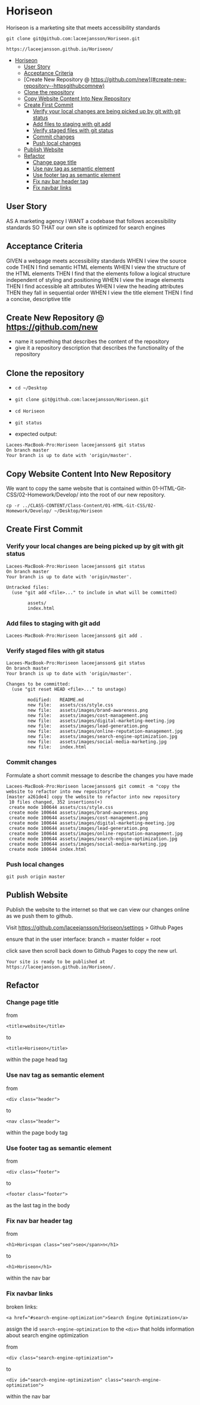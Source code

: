 # Horiseon

Horiseon is a marketing site that meets accessibility standards

    git clone git@github.com:laceejansson/Horiseon.git

    https://laceejansson.github.io/Horiseon/

- [Horiseon](#horiseon)
  - [User Story](#user-story)
  - [Acceptance Criteria](#acceptance-criteria)
  - [Create New Repository @ https://github.com/new](#create-new-repository--httpsgithubcomnew)
  - [Clone the repository](#clone-the-repository)
  - [Copy Website Content Into New Repository](#copy-website-content-into-new-repository)
  - [Create First Commit](#create-first-commit)
    - [Verify your local changes are being picked up by git with git status](#verify-your-local-changes-are-being-picked-up-by-git-with-git-status)
    - [Add files to staging with git add](#add-files-to-staging-with-git-add)
    - [Verify staged files with git status](#verify-staged-files-with-git-status)
    - [Commit changes](#commit-changes)
    - [Push local changes](#push-local-changes)
  - [Publish Website](#publish-website)
  - [Refactor](#refactor)
    - [Change page title](#change-page-title)
    - [Use nav tag as semantic element](#use-nav-tag-as-semantic-element)
    - [Use footer tag as semantic element](#use-footer-tag-as-semantic-element)
    - [Fix nav bar header tag](#fix-nav-bar-header-tag)
    - [Fix navbar links](#fix-navbar-links)


## User Story

AS A marketing agency
I WANT a codebase that follows accessibility standards
SO THAT our own site is optimized for search engines

## Acceptance Criteria

GIVEN a webpage meets accessibility standards
WHEN I view the source code
THEN I find semantic HTML elements
WHEN I view the structure of the HTML elements
THEN I find that the elements follow a logical structure independent of styling and positioning
WHEN I view the image elements
THEN I find accessible alt attributes
WHEN I view the heading attributes
THEN they fall in sequential order
WHEN I view the title element
THEN I find a concise, descriptive title

## Create New Repository @ https://github.com/new

- name it something that describes the content of the repository
- give it a repository description that describes the functionality of the repository

## Clone the repository
- `cd ~/Desktop`
- `git clone git@github.com:laceejansson/Horiseon.git`
- `cd Horiseon`
- `git status`

- expected output: 

```
Lacees-MacBook-Pro:Horiseon laceejansson$ git status
On branch master
Your branch is up to date with 'origin/master'.
```


## Copy Website Content Into New Repository

We want to copy the same website that is contained within 01-HTML-Git-CSS/02-Homework/Develop/ into the root of our new repository.

    cp -r ../CLASS-CONTENT/Class-Content/01-HTML-Git-CSS/02-Homework/Develop/ ~/Desktop/Horiseon


## Create First Commit

### Verify your local changes are being picked up by git with git status

```
Lacees-MacBook-Pro:Horiseon laceejansson$ git status
On branch master
Your branch is up to date with 'origin/master'.

Untracked files:
  (use "git add <file>..." to include in what will be committed)

        assets/
        index.html
```

### Add files to staging with git add

    Lacees-MacBook-Pro:Horiseon laceejansson$ git add .

### Verify staged files with git status

```
Lacees-MacBook-Pro:Horiseon laceejansson$ git status
On branch master
Your branch is up to date with 'origin/master'.

Changes to be committed:
  (use "git reset HEAD <file>..." to unstage)

        modified:   README.md
        new file:   assets/css/style.css
        new file:   assets/images/brand-awareness.png
        new file:   assets/images/cost-management.png
        new file:   assets/images/digital-marketing-meeting.jpg
        new file:   assets/images/lead-generation.png
        new file:   assets/images/online-reputation-management.jpg
        new file:   assets/images/search-engine-optimization.jpg
        new file:   assets/images/social-media-marketing.jpg
        new file:   index.html

```

### Commit changes

Formulate a short commit message to describe the changes you have made

```
Lacees-MacBook-Pro:Horiseon laceejansson$ git commit -m "copy the website to refactor into new repository"
[master a261de4] copy the website to refactor into new repository
 10 files changed, 352 insertions(+)
 create mode 100644 assets/css/style.css
 create mode 100644 assets/images/brand-awareness.png
 create mode 100644 assets/images/cost-management.png
 create mode 100644 assets/images/digital-marketing-meeting.jpg
 create mode 100644 assets/images/lead-generation.png
 create mode 100644 assets/images/online-reputation-management.jpg
 create mode 100644 assets/images/search-engine-optimization.jpg
 create mode 100644 assets/images/social-media-marketing.jpg
 create mode 100644 index.html

```

### Push local changes

    git push origin master


## Publish Website

Publish the website to the internet so that we can view our changes online as we push them to github.

Visit https://github.com/laceejansson/Horiseon/settings > Github Pages 

ensure that in the user interface:
branch = master
folder = root

click save then scroll back down to Github Pages to copy the new url.

    Your site is ready to be published at https://laceejansson.github.io/Horiseon/.

## Refactor

### Change page title

from

    <title>website</title>

to

    <title>Horiseon</title>

within the page head tag


### Use nav tag as semantic element

from

    <div class="header">

to

    <nav class="header">

within the page body tag


### Use footer tag as semantic element

from

    <div class="footer">

to

    <footer class="footer">

as the last tag in the body

### Fix nav bar header tag

from

    <h1>Hori<span class="seo">seo</span>n</h1>

to

    <h1>Horiseon</h1>

within the nav bar

### Fix navbar links

broken links:

    <a href="#search-engine-optimization">Search Engine Optimization</a>

assign the id `search-engine-optimization` to the `<div>` that holds information about search engine optimization

from

    <div class="search-engine-optimization">

to

    <div id="search-engine-optimization" class="search-engine-optimization">

within the nav bar

